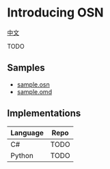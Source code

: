 # Introducing OSN

[中文](./README_ZH.md) 

TODO

## Samples

- [sample.osn](./sample.osn)
- [sample.omd](./sample.omd)

## Implementations

| Language | Repo |
| -------- | ---- |
| C#       | TODO |
| Python   | TODO |
